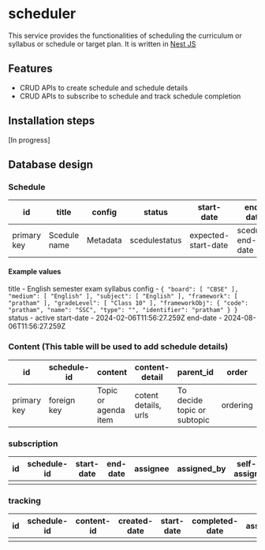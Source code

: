 # scheduler
This service provides the functionalities of scheduling the curriculum or syllabus or schedule or target plan. It is written in [Nest JS](https://github.com/nestjs/nest)

## Features
* CRUD APIs to create schedule and schedule details
* CRUD APIs to subscribe to schedule and track schedule completion

## Installation steps
[In progress]
  
## Database design

### Schedule
| id        | title        | config         |   status     | start-date         | end-date       |
|-----------|--------------|----------------|--------------|--------------------|----------------|
|primary key|Scedule name  |Metadata        |scedulestatus |expected-start-date |scedule-end-date|

#### Example values
title - English semester exam syllabus
config - `{
        "board": [
            "CBSE"
        ],
        "medium": [
            "English"
        ],
        "subject": [
            "English"
        ],
        "framework": [
            "pratham"
        ],
        "gradeLevel": [
            "Class 10"
        ],
        "frameworkObj": {
            "code": "pratham",
            "name": "SSC",
            "type": "",
            "identifier": "pratham"
        }
    }`
status - active
start-date - 2024-02-06T11:56:27.259Z
end-date - 2024-08-06T11:56:27.259Z


### Content (This table will be used to add schedule details)

| id        |schedule-id| content            | content-detail       | parent_id                  |order   | duration   | config  | context | context-id   | prerequisite   | post-action | status   |
|-----------|-----------|--------------------|----------------------|----------------------------|------  |---------   |---------|--------- |------------ |----------------|-------------|----------|
|primary key|foreign key|Topic or agenda item| cotent details, urls | To decide topic or subtopic|ordering| Ideal time |metadate |related to|related to id| prerequisite   |post-action   |published |


### subscription

| id    | schedule-id  | start-date     | end-date  | assignee | assigned_by  | self-assign | status |
|-------|--------------|----------------|-----------|----------|--------------|-------------|--------|
|       |              |                |           |          |              |             |        |

### tracking

| id    | schedule-id  | content-id     | created-date  | start-date |completed-date| assignee | assigned_by  | self-assign | delay  | status |
|-------|--------------|----------------|---------------|------------|--------------|----------|--------------|-------------|--------|--------|
|       |              |                |               |            |              |          |              |             |        |        |



